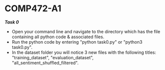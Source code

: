 # COMP472-A1

***Task 0***
- Open your command line and navigate to the directory which has the file containing all python code & associated files.
- Run the python code by entering "python task0.py" or "python3 task0.py".
- In the dataset folder you will notice 3 new files with the following titles: "training_dataset", "evaluation_dataset", "all_sentiment_shuffled_filtered".

